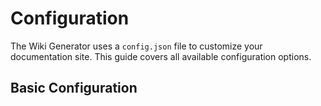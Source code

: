 # Configuration

The Wiki Generator uses a `config.json` file to customize your documentation site. This guide covers all available configuration options.

## Basic Configuration